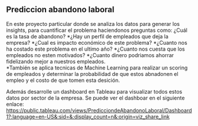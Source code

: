## Prediccion abandono laboral

En este proyecto particular donde se analiza los datos para generar los insights, para cuantificar el problema haciendonos preguntas como:
¿Cuál es la tasa de abandono? 
*¿Hay un perfil de empleados que deja la empresa? 
*¿Cual es impacto económico de este problema?
*¿Cuanto nos ha costado este problema en el ultimo año?
*¿Cuanto nos cuesta que los empleados no esten motivados?
*¿Cuanto dinero podriamos ahorrar fidelizando mejor a nuestros empleados.  
*También se aplica tecnicas de Machine Learning para realizar un scoring de empleados y determinar la probabilidad de que estos abnadonen el empleo y el costo de que tomen esta desición.

Además desarrolle un dashboard en Tableau para visualizar todos estos datos por sector de la empresa.
Se puede ver el dashboar en el siguiente enlace: https://public.tableau.com/views/PredicciondeAbandonoLaboral/Dashboard1?:language=en-US&:sid=&:display_count=n&:origin=viz_share_link
